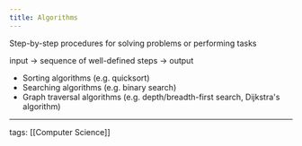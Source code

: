 ```yaml
---
title: Algorithms
---
```


Step-by-step procedures for solving problems or performing tasks  

input -> sequence of well-defined steps -> output  

- Sorting algorithms (e.g. quicksort)
- Searching algorithms (e.g. binary search)
- Graph traversal algorithms (e.g. depth/breadth-first search, Dijkstra's algorithm)

---

tags: [[Computer Science]]